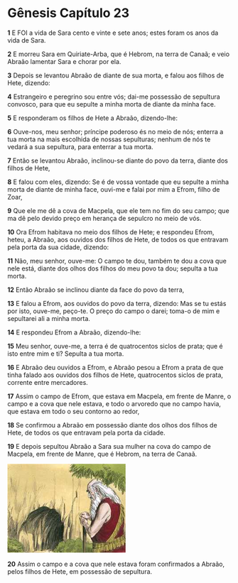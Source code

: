 # Gênesis Capítulo 23

**1** 	E FOI a vida de Sara cento e vinte e sete anos; estes foram os anos da vida de Sara.

**2** 	E morreu Sara em Quiriate-Arba, que é Hebrom, na terra de Canaã; e veio Abraão lamentar Sara e chorar por ela.

**3** 	Depois se levantou Abraão de diante de sua morta, e falou aos filhos de Hete, dizendo:

**4** 	Estrangeiro e peregrino sou entre vós; dai-me possessão de sepultura convosco, para que eu sepulte a minha morta de diante da minha face.

**5** 	E responderam os filhos de Hete a Abraão, dizendo-lhe:

**6** 	Ouve-nos, meu senhor; príncipe poderoso és no meio de nós; enterra a tua morta na mais escolhida de nossas sepulturas; nenhum de nós te vedará a sua sepultura, para enterrar a tua morta.

**7** 	Então se levantou Abraão, inclinou-se diante do povo da terra, diante dos filhos de Hete,

**8** 	E falou com eles, dizendo: Se é de vossa vontade que eu sepulte a minha morta de diante de minha face, ouvi-me e falai por mim a Efrom, filho de Zoar,

**9** 	Que ele me dê a cova de Macpela, que ele tem no fim do seu campo; que ma dê pelo devido preço em herança de sepulcro no meio de vós.

**10** 	Ora Efrom habitava no meio dos filhos de Hete; e respondeu Efrom, heteu, a Abraão, aos ouvidos dos filhos de Hete, de todos os que entravam pela porta da sua cidade, dizendo:

**11** 	Não, meu senhor, ouve-me: O campo te dou, também te dou a cova que nele está, diante dos olhos dos filhos do meu povo ta dou; sepulta a tua morta.

**12** 	Então Abraão se inclinou diante da face do povo da terra,

**13** 	E falou a Efrom, aos ouvidos do povo da terra, dizendo: Mas se tu estás por isto, ouve-me, peço-te. O preço do campo o darei; toma-o de mim e sepultarei ali a minha morta.

**14** 	E respondeu Efrom a Abraão, dizendo-lhe:

**15** 	Meu senhor, ouve-me, a terra é de quatrocentos siclos de prata; que é isto entre mim e ti? Sepulta a tua morta.

**16** 	E Abraão deu ouvidos a Efrom, e Abraão pesou a Efrom a prata de que tinha falado aos ouvidos dos filhos de Hete, quatrocentos siclos de prata, corrente entre mercadores.

**17** 	Assim o campo de Efrom, que estava em Macpela, em frente de Manre, o campo e a cova que nele estava, e todo o arvoredo que no campo havia, que estava em todo o seu contorno ao redor,

**18** 	Se confirmou a Abraão em possessão diante dos olhos dos filhos de Hete, de todos os que entravam pela porta da cidade.

**19** 	E depois sepultou Abraão a Sara sua mulher na cova do campo de Macpela, em frente de Manre, que é Hebrom, na terra de Canaã.

![](../Images/SweetPublishing/1-23-1.jpg) 

**20** 	Assim o campo e a cova que nele estava foram confirmados a Abraão, pelos filhos de Hete, em possessão de sepultura.

